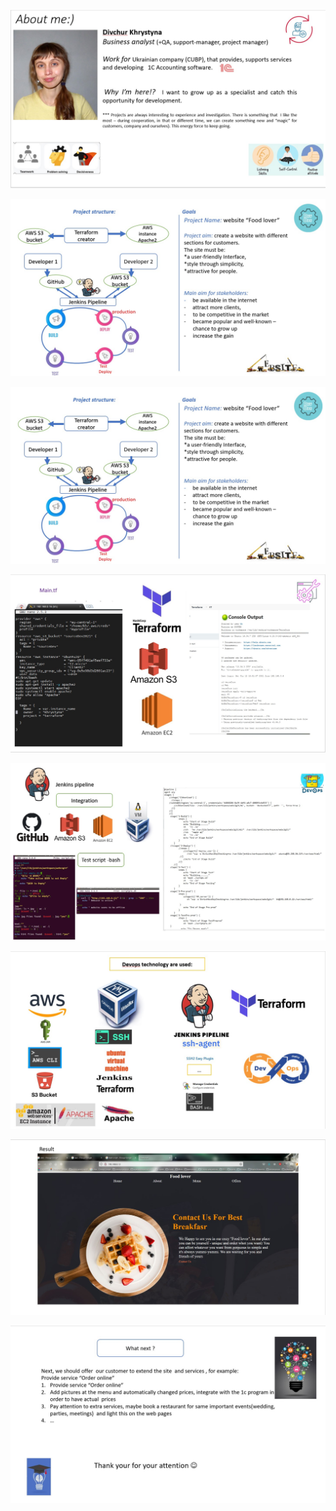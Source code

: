![](https://github.com/Khrystyna1983/DevOps_online_Lviv_2021Q2/raw/master/FinalTask/Scrin/1.jpg)
<p></p>
<p></p>
<p></p>




![](https://github.com/Khrystyna1983/DevOps_online_Lviv_2021Q2/raw/master/FinalTask/Scrin/2.jpg)


![](https://github.com/Khrystyna1983/DevOps_online_Lviv_2021Q2/raw/master/FinalTask/Scrin/2.jpg)



![](https://github.com/Khrystyna1983/DevOps_online_Lviv_2021Q2/raw/master/FinalTask/Scrin/3.jpg)



![](https://github.com/Khrystyna1983/DevOps_online_Lviv_2021Q2/raw/master/FinalTask/Scrin/4.jpg)



![](https://github.com/Khrystyna1983/DevOps_online_Lviv_2021Q2/raw/master/FinalTask/Scrin/5.jpg)


![](https://github.com/Khrystyna1983/DevOps_online_Lviv_2021Q2/raw/master/FinalTask/Scrin/6.jpg)




![](https://github.com/Khrystyna1983/DevOps_online_Lviv_2021Q2/raw/master/FinalTask/Scrin/7.jpg)


